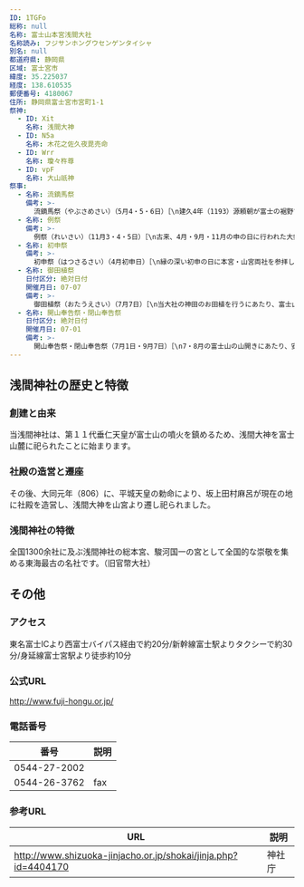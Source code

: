```yaml
---
ID: 1TGFo
総称: null
名称: 富士山本宮浅間大社
名称読み: フジサンホングウセンゲンタイシャ
別名: null
都道府県: 静岡県
区域: 富士宮市
緯度: 35.225037
経度: 138.610535
郵便番号: 4180067
住所: 静岡県富士宮市宮町1-1
祭神:
  - ID: Xit
    名称: 浅間大神
  - ID: N5a
    名称: 木花之佐久夜毘売命
  - ID: Wrr
    名称: 瓊々杵尊
  - ID: vpF
    名称: 大山祇神
祭事:
  - 名称: 流鏑馬祭
    備考: >-
      流鏑馬祭（やぶさめさい）（5月4・5・6日）［\n建久4年（1193）源頼朝が富士の裾野で巻狩を行った際、武運長久・天下太平を祈り奉納したことに始まります。5日本祭日には、神前で古式豊かに祭典が行われた後、鎌倉絵巻さながらに市内を練り歩き、勇壮な流鏑馬が奉納されます。］
  - 名称: 例祭
    備考: >-
      例祭（れいさい）（11月3・4・5日）［\n古来、4月・9月・11月の申の日に行われた大祭礼のひとつで、様々な稔りに感謝する祭典です。市内では華やかな山車が曳き回され、富士宮囃子（県指定無形民俗文化財）が賑やかに競演される東駿第一の祭りです。］
  - 名称: 初申祭
    備考: >-
      初申祭（はつさるさい）（4月初申日）［\n縁の深い初申の日に本宮・山宮両社を参拝し、豊かな稔りを祈る祭りです。古くは大祭礼とされ、山宮へ御鉾を渡御する御神幸があるなど、盛大に行われましたが、現在は両社の参拝のみ行われています。］
  - 名称: 御田植祭
    日付区分: 絶対日付
    開催月日: 07-07
    備考: >-
      御田植祭（おたうえさい）（7月7日）［\n当大社の神田のお田植を行うにあたり、富士山よりほとばしる湧水への感謝と五穀豊穣を祈る祭りです。本宮の祭典後、神田の宮で古式ゆかしい御田植神事と早乙女による田植舞が奉納されます。］
  - 名称: 開山奉告祭・閉山奉告祭
    日付区分: 絶対日付
    開催月日: 07-01
    備考: >-
      開山奉告祭・閉山奉告祭（7月1日・9月7日）［\n7・8月の富士山の山開きにあたり、安全を祈願する祭りです。期間中は富士山頂上に鎮座される奥宮を開き、国家安泰・世界平和を祈念するほか、祈祷・御札、御守りの授与を致しております。］
---
```


## 浅間神社の歴史と特徴

### 創建と由来

当浅間神社は、第１１代垂仁天皇が富士山の噴火を鎮めるため、浅間大神を富士山麓に祀られたことに始まります。

### 社殿の造営と遷座

その後、大同元年（806）に、平城天皇の勅命により、坂上田村麻呂が現在の地に社殿を造営し、浅間大神を山宮より遷し祀られました。

### 浅間神社の特徴

全国1300余社に及ぶ浅間神社の総本宮、駿河国一の宮として全国的な崇敬を集める東海最古の名社です。（旧官幣大社）

## その他

### アクセス

東名富士ICより西富士バイパス経由で約20分/新幹線富士駅よりタクシーで約30分/身延線富士宮駅より徒歩約10分

### 公式URL

http://www.fuji-hongu.or.jp/

### 電話番号

| 番号         | 説明 |
| ------------ | ---- |
| 0544-27-2002 |      |
| 0544-26-3762 | fax  |

### 参考URL

| URL                                                            | 説明   |
| -------------------------------------------------------------- | ------ |
| http://www.shizuoka-jinjacho.or.jp/shokai/jinja.php?id=4404170 | 神社庁 |
